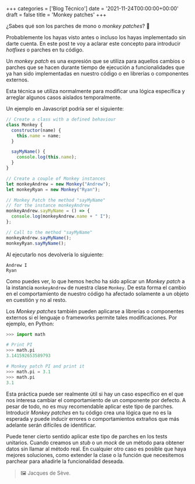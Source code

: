 +++
categories = ['Blog Técnico']
date = '2021-11-24T00:00:00+00:00'
draft = false
title = 'Monkey patches'
+++

¿Sabes qué son los parches de mono o *monkey patches*? 🐒

Probablemente los hayas visto antes o incluso los hayas implementado sin darte cuenta. En este post te voy a aclarar este concepto para introducir *hotfixes* o parches en tu código.

Un *monkey patch* es una expresión que se utiliza para aquellos cambios o parches que se hacen durante tiempo de ejecución a funcionalidades que ya han sido implementadas en nuestro código o en librerías o componentes externos.

Esta técnica se utiliza normalmente para modificar una lógica específica y arreglar algunos casos aislados temporalmente.

Un ejemplo en Javascript podría ser el siguiente:

```js
// Create a class with a defined behaviour
class Monkey {
  constructor(name) {
    this.name = name;
  }

  sayMyName() {
    console.log(this.name);
  }
}

// Create a couple of Monkey instances
let monkeyAndrew = new Monkey("Andrew");
let monkeyRyan = new Monkey("Ryan");

// Monkey Patch the method "sayMyName" 
// for the instance monkeyAndrew
monkeyAndrew.sayMyName = () => {
  console.log(monkeyAndrew.name + " I");
};

// Call to the method "sayMyName"
monkeyAndrew.sayMyName();
monkeyRyan.sayMyName();
```

Al ejecutarlo nos devolvería lo siguiente:

```shell
Andrew I  
Ryan
```

Como puedes ver, lo que hemos hecho ha sido aplicar un *Monkey patch* a la instancia `monkeyAndrew` de nuestra clase `Monkey`. De esta forma el cambio en el comportamiento de nuestro código ha afectado solamente a un objeto en cuestión y no al resto.

Los *Monkey patches* también pueden aplicarse a librerías o componentes externos si el lenguaje o frameworks permite tales modificaciones. Por ejemplo, en Python:

```python
>>> import math

# Print PI
>>> math.pi
3.141592653589793

# Monkey patch PI and print it
>>> math.pi = 3.1
>>> math.pi
3.1
```

Esta práctica puede ser realmente útil si hay un caso específico en el que nos interesa cambiar el comportamiento de un componente por defecto. A pesar de todo, no es muy recomendable aplicar este tipo de parches. Introducir *Monkey patches* en tu código crea una lógica que no es la esperada y puede inducir errores o comportamientos extraños que más adelante serán difíciles de identificar.

Puede tener cierto sentido aplicar este tipo de parches en los tests unitarios. Cuando creamos un *stub* o un *mock* de un método para obtener datos sin llamar al método real. En cualquier otro caso es posible que haya mejores soluciones, como extender la clase o la función que necesitemos parchear para añadirle la funcionalidad deseada.

> 🖼️ Jacques de Sève.